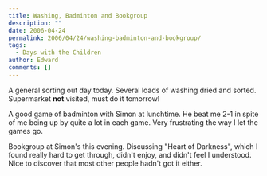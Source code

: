 ```yaml
---
title: Washing, Badminton and Bookgroup
description: ""
date: 2006-04-24
permalink: 2006/04/24/washing-badminton-and-bookgroup/
tags:
  - Days with the Children
author: Edward
comments: []
---
```


A general sorting out day today. Several loads of washing dried and
sorted. Supermarket **not** visited, must do it tomorrow!

A good game of badminton with Simon at lunchtime. He beat me 2-1 in
spite of me being up by quite a lot in each game. Very frustrating the
way I let the games go.

Bookgroup at Simon\'s this evening. Discussing \"Heart of Darkness\",
which I found really hard to get through, didn\'t enjoy, and didn\'t
feel I understood. Nice to discover that most other people hadn\'t got
it either.

